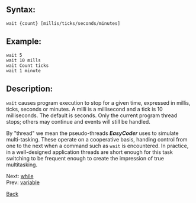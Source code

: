 ## Syntax:
`wait {count} [millis/ticks/seconds/minutes]`

## Example:
`wait 5`  
`wait 10 mills`  
`wait Count ticks`  
`wait 1 minute`

## Description:
`wait` causes program execution to stop for a given time, expressed in millis, ticks, seconds or minutes. A milli is a millisecond and a tick is 10 milliseconds. The default is seconds. Only the current program thread stops; others may continue and events will still be handled.

By "thread" we mean the pseudo-threads **_EasyCoder_** uses to simulate multi-tasking. These operate on a cooperative basis, handing control from one to the next when a command such as `wait` is encountered. In practice, in a well-designed application threads are short enough for this task switching to be frequent enough to create the impression of true multitasking.

Next: [while](while.md)  
Prev: [variable](variable.md)

[Back](../../README.md)
